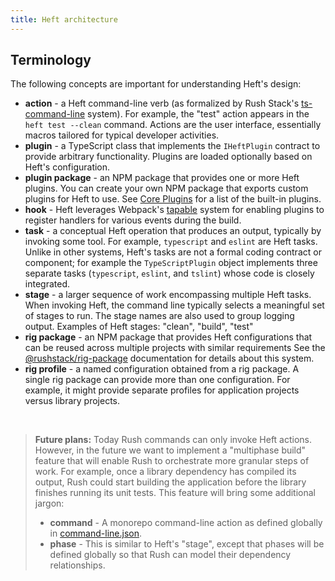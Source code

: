 ```yaml
---
title: Heft architecture
---
```


## Terminology

The following concepts are important for understanding Heft's design:

- **action** - a Heft command-line verb (as formalized by Rush Stack's [ts-command-line](https://www.npmjs.com/package/@rushstack/ts-command-line) system). For example, the "test" action appears in the `heft test --clean` command. Actions are the user interface, essentially macros tailored for typical developer activities.
- **plugin** - a TypeScript class that implements the `IHeftPlugin` contract to provide arbitrary functionality. Plugins are loaded optionally based on Heft's configuration.
- **plugin package** - an NPM package that provides one or more Heft plugins. You can create your own NPM package that exports custom plugins for Heft to use. See [Core Plugins](../intro/core_plugins.md) for a list of the built-in plugins.
- **hook** - Heft leverages Webpack's [tapable](https://www.npmjs.com/package/tapable) system for enabling plugins to register handlers for various events during the build.
- **task** - a conceptual Heft operation that produces an output, typically by invoking some tool. For example, `typescript` and `eslint` are Heft tasks. Unlike in other systems, Heft's tasks are not a formal coding contract or component; for example the `TypeScriptPlugin` object implements three separate tasks (`typescript`, `eslint`, and `tslint`) whose code is closely integrated.
- **stage** - a larger sequence of work encompassing multiple Heft tasks. When invoking Heft, the command line typically selects a meaningful set of stages to run. The stage names are also used to group logging output. Examples of Heft stages: "clean", "build", "test"
- **rig package** - an NPM package that provides Heft configurations that can be reused across multiple projects with similar requirements See the [@rushstack/rig-package](https://www.npmjs.com/package/@rushstack/rig-package) documentation for details about this system.
- **rig profile** - a named configuration obtained from a rig package. A single rig package can provide more than one configuration. For example, it might provide separate profiles for application projects versus library projects.

&nbsp;

> **Future plans:** Today Rush commands can only invoke Heft actions. However, in the future we want to implement a "multiphase build" feature that will enable Rush to orchestrate more granular steps of work. For example, once a library dependency has compiled its output, Rush could start building the application before the library finishes running its unit tests. This feature will bring some additional jargon:
>
> - **command** - A monorepo command-line action as defined globally in [command-line.json](@rushjs/pages/configs/command-line_json/).
> - **phase** - This is similar to Heft's "stage", except that phases will be defined globally so that Rush can model their dependency relationships.
